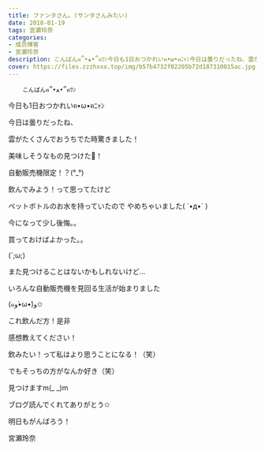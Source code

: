 ```yaml
---
title: ファンタさん。(サンタさんみたい)
date: 2018-01-19
tags: 宮瀬玲奈
categories: 
- 成员博客
- 宮瀬玲奈
description: こんばんฅ՞•ﻌ•՞ฅﾜﾝ今日も1日おつかれいฅ•ω•ฅﾆｬﾝ今日は曇りだったね、雲がたくさんでおうちでた時驚きました！美味しそうなもの見つけた💓！自動販売機...
cover: https://files.zzzhxxx.top/img/b57b4732f02205b72d187310015ac.jpg 
---
```


        こんばんฅ՞•ﻌ•՞ฅﾜﾝ



今日も1日おつかれいฅ•ω•ฅﾆｬﾝ



今日は曇りだったね、

雲がたくさんでおうちでた時驚きました！











美味しそうなもの見つけた💓！






自動販売機限定！？(°_°)









飲んでみよう！って思ってたけど

ペットボトルのお水を持っていたので
やめちゃいました( ´•д•` )






今になって少し後悔。。


買っておけばよかった。。







(´;ω;)






また見つけることはないかもしれないけど...


いろんな自動販売機を見回る生活が始まりました




(๑و•̀ω•́)و✩










これ飲んだ方！是非

感想教えてください！









飲みたい！って私はより思うことになる！（笑）

でもそっちの方がなんか好き（笑）






見つけますm(_ _)m





ブログ読んでくれてありがとう✩



明日もがんばろう！



宮瀬玲奈



